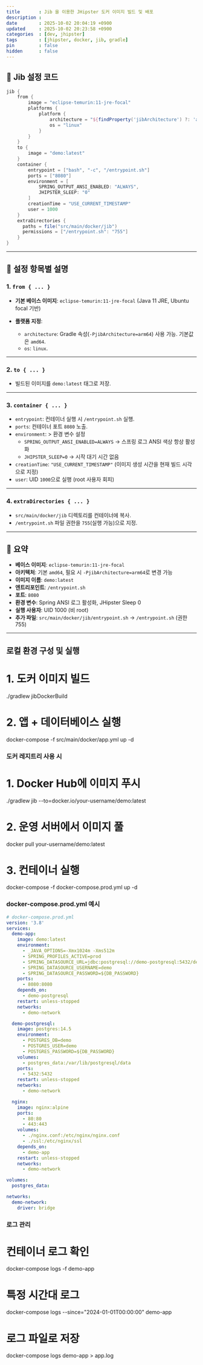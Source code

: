 ```yaml
---
title       : Jib 을 이용한 JHipster 도커 이미지 빌드 및 배포
description : 
date        : 2025-10-02 20:04:19 +0900
updated     : 2025-10-02 20:23:58 +0900
categories  : [dev, jhipster]
tags        : [jhipster, docker, jib, gradle]
pin         : false
hidden      : false
---
```



## 📌 Jib 설정 코드
```groovy
jib {
    from {
        image = "eclipse-temurin:11-jre-focal"
        platforms {
            platform {
                architecture = "${findProperty('jibArchitecture') ?: 'amd64'}"
                os = "linux"
            }
        }
    }
    to {
        image = "demo:latest"
    }
    container {
        entrypoint = ["bash", "-c", "/entrypoint.sh"]
        ports = ["8080"]
        environment = [
            SPRING_OUTPUT_ANSI_ENABLED: "ALWAYS",
            JHIPSTER_SLEEP: "0"
        ]
        creationTime = "USE_CURRENT_TIMESTAMP"
        user = 1000
    }
    extraDirectories {
      paths = file("src/main/docker/jib")
      permissions = ["/entrypoint.sh": "755"]
    }
}
````

---

## 🔹 설정 항목별 설명

### 1. `from { ... }`

* **기본 베이스 이미지**: `eclipse-temurin:11-jre-focal` (Java 11 JRE, Ubuntu focal 기반)
* **플랫폼 지정**:

  * `architecture`: Gradle 속성(`-PjibArchitecture=arm64`) 사용 가능. 기본값은 `amd64`.
  * `os`: `linux`.

---

### 2. `to { ... }`

* 빌드된 이미지를 `demo:latest` 태그로 저장.

---

### 3. `container { ... }`

* `entrypoint`: 컨테이너 실행 시 `/entrypoint.sh` 실행.
* `ports`: 컨테이너 포트 `8080` 노출.
* `environment`: > 환경 변수 설정
  * `SPRING_OUTPUT_ANSI_ENABLED=ALWAYS` → 스프링 로그 ANSI 색상 항상 활성화
  * `JHIPSTER_SLEEP=0` → 시작 대기 시간 없음
* `creationTime`: `"USE_CURRENT_TIMESTAMP"` (이미지 생성 시간을 현재 빌드 시각으로 지정)
* `user`: UID `1000`으로 실행 (root 사용자 회피)

---

### 4. `extraDirectories { ... }`

* `src/main/docker/jib` 디렉토리를 컨테이너에 복사.
* `/entrypoint.sh` 파일 권한을 `755`(실행 가능)으로 지정.

---

## 📌 요약

* **베이스 이미지**: `eclipse-temurin:11-jre-focal`
* **아키텍처**: 기본 `amd64`, 필요 시 `-PjibArchitecture=arm64`로 변경 가능
* **이미지 이름**: `demo:latest`
* **엔트리포인트**: `/entrypoint.sh`
* **포트**: `8080`
* **환경 변수**: Spring ANSI 로그 활성화, JHipster Sleep 0
* **실행 사용자**: UID 1000 (비 root)
* **추가 파일**: `src/main/docker/jib/entrypoint.sh` → `/entrypoint.sh` (권한 755)

---

## 로컬 환경 구성 및 실행

# 1. 도커 이미지 빌드
./gradlew jibDockerBuild

# 2. 앱 + 데이터베이스 실행
docker-compose -f src/main/docker/app.yml up -d

### 도커 레지트리 사용 시
# 1. Docker Hub에 이미지 푸시
./gradlew jib --to=docker.io/your-username/demo:latest

# 2. 운영 서버에서 이미지 풀
docker pull your-username/demo:latest

# 3. 컨테이너 실행
docker-compose -f docker-compose.prod.yml up -d

### docker-compose.prod.yml 예시
```yaml
# docker-compose.prod.yml
version: '3.8'
services:
  demo-app:
    image: demo:latest
    environment:
      - _JAVA_OPTIONS=-Xmx1024m -Xms512m
      - SPRING_PROFILES_ACTIVE=prod
      - SPRING_DATASOURCE_URL=jdbc:postgresql://demo-postgresql:5432/demo
      - SPRING_DATASOURCE_USERNAME=demo
      - SPRING_DATASOURCE_PASSWORD=${DB_PASSWORD}
    ports:
      - 8080:8080
    depends_on:
      - demo-postgresql
    restart: unless-stopped
    networks:
      - demo-network

  demo-postgresql:
    image: postgres:14.5
    environment:
      - POSTGRES_DB=demo
      - POSTGRES_USER=demo
      - POSTGRES_PASSWORD=${DB_PASSWORD}
    volumes:
      - postgres_data:/var/lib/postgresql/data
    ports:
      - 5432:5432
    restart: unless-stopped
    networks:
      - demo-network

  nginx:
    image: nginx:alpine
    ports:
      - 80:80
      - 443:443
    volumes:
      - ./nginx.conf:/etc/nginx/nginx.conf
      - ./ssl:/etc/nginx/ssl
    depends_on:
      - demo-app
    restart: unless-stopped
    networks:
      - demo-network

volumes:
  postgres_data:

networks:
  demo-network:
    driver: bridge
```


### 로그 관리
# 컨테이너 로그 확인
docker-compose logs -f demo-app

# 특정 시간대 로그
docker-compose logs --since="2024-01-01T00:00:00" demo-app

# 로그 파일로 저장
docker-compose logs demo-app > app.log
